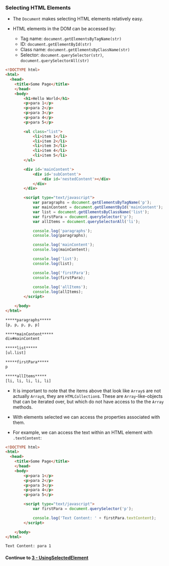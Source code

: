 ### Selecting HTML Elements
* The `Document` makes selecting HTML elements relatively easy.
  
* HTML elements in the DOM can be accessed by:
  * Tag name: `document.getElementsByTagName(str)`
  * ID: `document.getElementById(str)`
  * Class name: `document.getElementsByClassName(str)`
  * Selector: `document.querySelector(str)`, `document.querySelectorAll(str)`

```html  
<!DOCTYPE html>
<html>
  <head>
    <title>Some Page</title>
    </head>
    <body>
        <h1>Hello World</h1>
        <p>para 1</p>
        <p>para 2</p>
        <p>para 3</p>
        <p>para 4</p>
        <p>para 5</p>

        <ul class="list">
            <li>item 1</li>
            <li>item 2</li>
            <li>item 3</li>
            <li>item 4</li>
            <li>item 5</li>
        </ul>

        <div id='mainContent'>
            <div id='subContent'>
                <div id='nestedContent'></div>
            </div>
        </div>

        <script type="text/javascript">
            var paragraphs = document.getElementsByTagName('p');
            var mainContent = document.getElementById('mainContent');
            var list = document.getElementsByClassName('list');
            var firstPara = document.querySelector('p');
            var allItems = document.querySelectorAll('li');

            console.log('paragraphs');
            console.log(paragraphs);

            console.log('mainContent');
            console.log(mainContent);

            console.log('list');
            console.log(list);

            console.log('firstPara');
            console.log(firstPara);
            
            console.log('allItems');
            console.log(allItems);
        </script>

    </body>
</html>
```
  
```bash
*****paragraphs*****
[p, p, p, p, p]

*****mainContent*****
div#mainContent

*****list*****
[ul.list]

*****firstPara*****
p

*****allItems*****
[li, li, li, li, li]
```
  
* It is important to note that the items above that look like `Array`s are not actually `Array`s, they are `HTMLCollection`s. These are `Array`-like-objects that can be iterated over, but which do not have access to the the `Array` methods.
  
* With elements selected we can access the properties associated with them.
  
* For example, we can access the text within an HTML element with `.textContent`:
  
```html
<!DOCTYPE html>
<html>
  <head>
    <title>Some Page</title>
    </head>
    <body>
        <p>para 1</p>
        <p>para 2</p>
        <p>para 3</p>
        <p>para 4</p>
        <p>para 5</p>

        <script type="text/javascript">
            var firstPara = document.querySelector('p');

            console.log('Text Content: ' + firstPara.textContent);
        </script>

    </body>
</html>
```
  
```bash
Text Content: para 1
```
  

#### Continue to [3 - UsingSelectedElement](3_UsingSelectedElement.md)